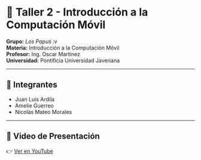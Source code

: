 # 📱 Taller 2 - Introducción a la Computación Móvil

**Grupo:** *Los Papus :v*  
**Materia:** Introducción a la Computación Móvil  
**Profesor:** Ing. Oscar Martínez  
**Universidad:** Pontificia Universidad Javeriana  

---

## 👥 Integrantes
- Juan Luis Ardila
- Amelie Guerreo
- Nicolás Mateo Morales

---

## 🎥 Video de Presentación
👉 [Ver en YouTube](https://youtu.be/N6aPuos3OM8)

